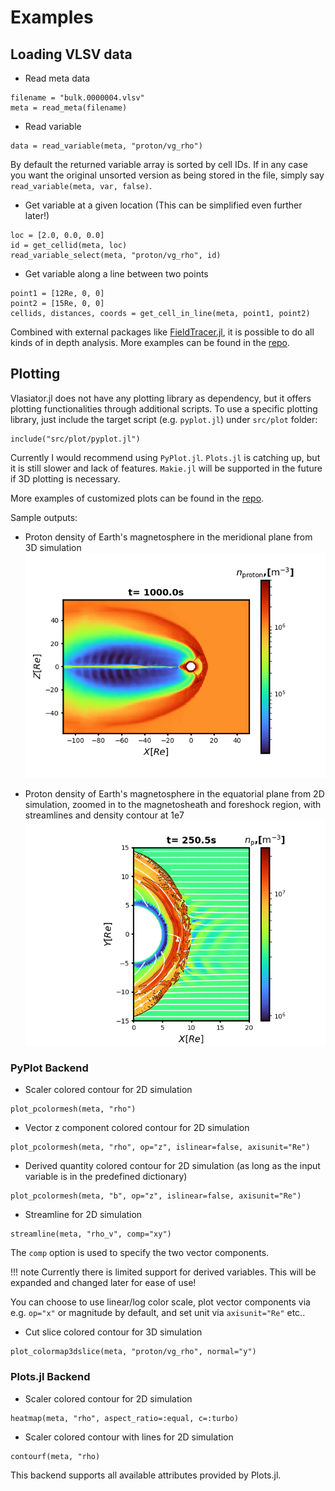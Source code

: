 # Examples

## Loading VLSV data

- Read meta data
```
filename = "bulk.0000004.vlsv"
meta = read_meta(filename)
```

- Read variable
```
data = read_variable(meta, "proton/vg_rho")
```

By default the returned variable array is sorted by cell IDs.
If in any case you want the original unsorted version as being stored in the file,
simply say `read_variable(meta, var, false)`.

- Get variable at a given location (This can be simplified even further later!)
```
loc = [2.0, 0.0, 0.0]
id = get_cellid(meta, loc)
read_variable_select(meta, "proton/vg_rho", id)
```

- Get variable along a line between two points
```
point1 = [12Re, 0, 0]
point2 = [15Re, 0, 0]
cellids, distances, coords = get_cell_in_line(meta, point1, point2)
```

Combined with external packages like [FieldTracer.jl](https://github.com/henry2004y/FieldTracer.jl), it is possible to do all kinds of in depth analysis.
More examples can be found in the [repo](https://github.com/henry2004y/Vlasiator.jl/tree/master/src/examples).

## Plotting

Vlasiator.jl does not have any plotting library as dependency, but it offers plotting functionalities through additional scripts.
To use a specific plotting library, just include the target script (e.g. `pyplot.jl`) under `src/plot` folder:
```
include("src/plot/pyplot.jl")
```

Currently I would recommend using `PyPlot.jl`.
`Plots.jl` is catching up, but it is still slower and lack of features.
`Makie.jl` will be supported in the future if 3D plotting is necessary.

More examples of customized plots can be found in the [repo](https://github.com/henry2004y/Vlasiator.jl/tree/master/src/examples).

Sample outputs:

* Proton density of Earth's magnetosphere in the meridional plane from 3D simulation
![](figures/magnetosphere_earth_proton_density_ycut.png)

* Proton density of Earth's magnetosphere in the equatorial plane from 2D simulation, zoomed in to the magnetosheath and foreshock region, with streamlines and density contour at 1e7
![](figures/magnetosphere_earth_proton_density_2D.png)

### PyPlot Backend

- Scaler colored contour for 2D simulation
```
plot_pcolormesh(meta, "rho")
```

- Vector z component colored contour for 2D simulation
```
plot_pcolormesh(meta, "rho", op="z", islinear=false, axisunit="Re")
```

- Derived quantity colored contour for 2D simulation (as long as the input variable is in the predefined dictionary)
```
plot_pcolormesh(meta, "b", op="z", islinear=false, axisunit="Re")
```

- Streamline for 2D simulation
```
streamline(meta, "rho_v", comp="xy")
```

The `comp` option is used to specify the two vector components.

!!! note
    Currently there is limited support for derived variables. This will be expanded and changed later for ease of use!

You can choose to use linear/log color scale, plot vector components via e.g. `op="x"` or magnitude by default, and set unit via `axisunit="Re"` etc..

- Cut slice colored contour for 3D simulation
```
plot_colormap3dslice(meta, "proton/vg_rho", normal="y")
```

### Plots.jl Backend

- Scaler colored contour for 2D simulation
```
heatmap(meta, "rho", aspect_ratio=:equal, c=:turbo)
```

- Scaler colored contour with lines for 2D simulation
```
contourf(meta, "rho)
```

This backend supports all available attributes provided by Plots.jl.